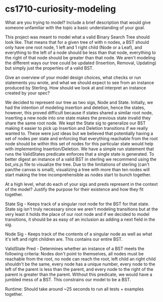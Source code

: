 # cs1710-curiosity-modeling
What are you trying to model? Include a brief description that would give someone unfamiliar with the topic a basic understanding of your goal.

This project was meant to model what a valid Binary Search Tree should look like. That means that for a given tree of with n nodes, a BST should only have one root node, 1 left and 1 right child (Node or a Leaf), and everything to the left of a node should be less than that node, everything to the right of that node should be greater than that node. We aren't modeling the different ways our tree could be updated (Insertion, Removal, Updating) but simply just the properties of a valid BST.

Give an overview of your model design choices, what checks or run statements you wrote, and what we should expect to see from an instance produced by Sterling. How should we look at and interpret an instance created by your spec?

We decided to represent our tree as two sigs, Node and State. Initially, 
we had the intention of modeling insertion and deletion, hence the states, however, this proved difficult because if states shared a similar root node, inserting a new node into one state makes the previous state invalid they share the same root node. We kept the State sig to generalize our BST making it easier to pick up Insertion and Deletion transitions if we really wanted to. These were just ideas but we believed that potentially having a set of nodes per state and enforcing that everything reachable from the root node should be within this set of nodes for this particular state would
help with implementing Insertion/Deletion. We have a simple run statement that runs the ValidStates predicate enforces that a single state is generated. To better digest an instance of a valid BST in sterling we recommend using the bst_vis.js file to visualize the tree. Due to the limitations of sterling (can't pan/the canvas is small), visualizing a tree with more than ten nodes will start making the tree incomprehensible as nodes start to bunch together.

At a high level, what do each of your sigs and preds represent in the context of the model? Justify the purpose for their existence and how they fit together.

State Sig - Keeps track of a singular root node for the BST for that state. State sig isn't truly necessary since we aren't modeling transitions but at the very least it holds the place of our root node and if we decided to model transitions, it should be as easy of an inclusion as adding a next field in the sig.

Node Sig - Keeps track of the contents of a singular node as well as what it's left and right children are. This contains our entire BST.

ValidState Pred - Determines whether an instance of a BST meets the following criteria: Nodes don't point to themselves, all nodes must be reachable from the root, no node can reach the root, left child an right child shouldn't be the same, every node has a unique number, every node to the left of the parent is less than the parent, and every node to the right of the parent is greater than the parent. Without this predicate, we would have a jumbled mess of a BST. This constrains our model to be a BST.

Runtime: Should take around ~25 seconds to run all tests + examples together.
